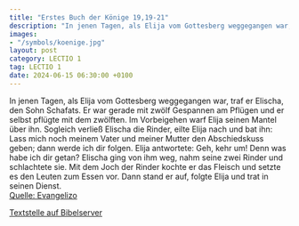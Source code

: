 ```yaml
---
title: "Erstes Buch der Könige 19,19-21"
description: "In jenen Tagen, als Elija vom Gottesberg weggegangen war, traf er Elischa, den Sohn Schafats. Er war gerade mit zwölf Gespannen am Pflügen und er selbst pflügte mit dem zwölften. Im Vorbeigehen warf Elija seinen Mantel über ihn. Sogleich verließ Elischa die Rinder, eilte Elija na...."
images:
- "/symbols/koenige.jpg"
layout: post
category: LECTIO 1
tag: LECTIO 1
date: 2024-06-15 06:30:00 +0100
---
```

In jenen Tagen, als Elija vom Gottesberg weggegangen war, traf er Elischa, den Sohn Schafats. Er war gerade mit zwölf Gespannen am Pflügen und er selbst pflügte mit dem zwölften. Im Vorbeigehen warf Elija seinen Mantel über ihn.
Sogleich verließ Elischa die Rinder, eilte Elija nach und bat ihn: Lass mich noch meinem Vater und meiner Mutter den Abschiedskuss geben; dann werde ich dir folgen.<!--more--> Elija antwortete: Geh, kehr um! Denn was habe ich dir getan?
Elischa ging von ihm weg, nahm seine zwei Rinder und schlachtete sie. Mit dem Joch der Rinder kochte er das Fleisch und setzte es den Leuten zum Essen vor. Dann stand er auf, folgte Elija und trat in seinen Dienst.<br>
[Quelle: Evangelizo](https://evangeliumtagfuertag.org/DE/gospel)

[Textstelle auf Bibelserver](https://www.bibleserver.com/EU/1.Könige19,19-21)
